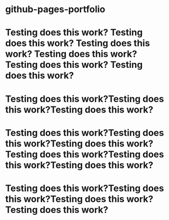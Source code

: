 # github-pages-portfolio

# Testing does this work? Testing does this work? Testing does this work? Testing does this work? Testing does this work? Testing does this work?
# Testing does this work?Testing does this work?Testing does this work?
#
# Testing does this work?Testing does this work?Testing does this work?Testing does this work?Testing does this work?Testing does this work?
# Testing does this work?Testing does this work?Testing does this work?Testing does this work?
